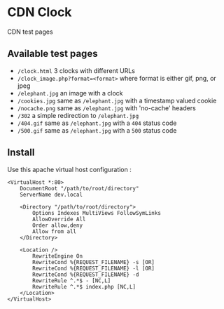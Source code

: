 # CDN Clock

CDN test pages

## Available test pages

* `/clock.html` 3 clocks with different URLs
* `/clock_image.php?format=<format>` where format is either gif, png, or jpeg
* `/elephant.jpg` an image with a clock
* `/cookies.jpg` same as `/elephant.jpg` with a timestamp valued cookie
* `/nocache.png` same as `/elephant.jpg` with 'no-cache' headers
* `/302` a simple redirection to `/elephant.jpg`
* `/404.gif` same as `/elephant.jpg` with a `404` status code
* `/500.gif` same as `/elephant.jpg` with a `500` status code

## Install

Use this apache virtual host configuration :

    <VirtualHost *:80>
        DocumentRoot "/path/to/root/directory"
        ServerName dev.local

        <Directory "/path/to/root/directory">
            Options Indexes MultiViews FollowSymLinks
            AllowOverride All
            Order allow,deny
            Allow from all
        </Directory>

        <Location />
            RewriteEngine On
            RewriteCond %{REQUEST_FILENAME} -s [OR]
            RewriteCond %{REQUEST_FILENAME} -l [OR]
            RewriteCond %{REQUEST_FILENAME} -d
            RewriteRule ^.*$ - [NC,L]
            RewriteRule ^.*$ index.php [NC,L]
        </Location>
    </VirtualHost>
